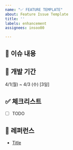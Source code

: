 ```yaml
---
name: "✅ FEATURE TEMPLATE"
about: Feature Issue Template
title: ''
labels: enhancement
assignees: insoo00

---
```


## 📄 이슈 내용
<!--- 기능에 대한 요약 설명을 작성해 주세요. -->

## 📆 개발 기간
<!--- 개발 예상 기간을 작성해 주세요. -->
4/1(월) ~ 4/3 (수) [3일]

## ✅ 체크리스트
- [ ] TODO 

## 📍 레퍼런스
- [Title](https://...)
